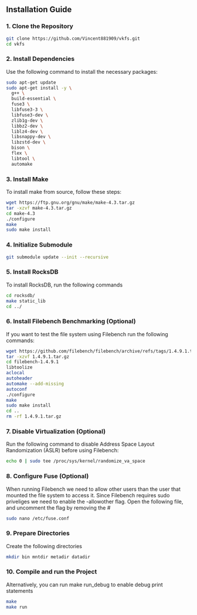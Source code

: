 ## Installation Guide

### 1. Clone the Repository
````bash
git clone https://github.com/Vincent881909/vkfs.git
cd vkfs
````

### 2. Install Dependencies

Use the following command to install the necessary packages:

```bash
sudo apt-get update
sudo apt-get install -y \
  g++ \
  build-essential \
  fuse3 \
  libfuse3-3 \
  libfuse3-dev \
  zlib1g-dev \
  libbz2-dev \
  liblz4-dev \
  libsnappy-dev \
  libzstd-dev \
  bison \
  flex \
  libtool \
  automake
  ```

 ### 3. Install Make
 To install make from source, follow these steps:
 ````bash
wget https://ftp.gnu.org/gnu/make/make-4.3.tar.gz
tar -xzvf make-4.3.tar.gz
cd make-4.3
./configure
make
sudo make install
````

### 4. Initialize Submodule
````bash
git submodule update --init --recursive
````
### 5. Install RocksDB
To install RocksDB, run the following commands
````bash
cd rocksdb/
make static_lib
cd ../
````

### 6. Install Filebench Benchmarking (Optional)
If you want to test the file system using Filebench run the following commands:
````bash
wget https://github.com/filebench/filebench/archive/refs/tags/1.4.9.1.tar.gz
tar -xzvf 1.4.9.1.tar.gz
cd filebench-1.4.9.1
libtoolize
aclocal
autoheader
automake --add-missing
autoconf
./configure
make
sudo make install
cd ..
rm -rf 1.4.9.1.tar.gz
````

### 7. Disable Virtualization (Optional)
Run the following command to disable Address Space Layout Randomization (ASLR) before using Filebench:
````bash
echo 0 | sudo tee /proc/sys/kernel/randomize_va_space
````

### 8. Configure Fuse (Optional)
When running Filebench we need to allow other users than the user that mounted the file system to access it. Since Filebench requires sudo priveliges we need to enable the -allowother flag.
Open the following file, and uncomment the flag by removing the #
````bash
sudo nano /etc/fuse.conf
````

### 9. Prepare Directories
Create the following directories
````bash
mkdir bin mntdir metadir datadir
````
### 10. Compile and run the Project
Alternatively, you can run make run_debug to enable debug print statements
```bash
make
make run
````

 
